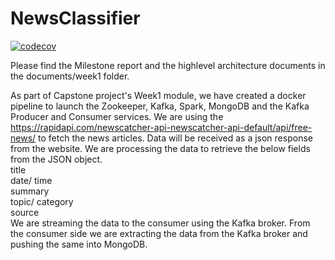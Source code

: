 # NewsClassifier

[![codecov](https://app.codecov.io/gh/iamphani/NewsClassifier/branch/master/graph/badge.svg?token=6f0174a8-3d5d-476d-bcdb-be10d8e9d28a)](https://app.codecov.io/gh/iamphani/NewsClassifier/)

Please find the Milestone report and the highlevel architecture documents in the documents/week1 folder.

As part of Capstone project's Week1 module, we have created a docker pipeline to launch the Zookeeper, Kafka, Spark, MongoDB and the Kafka Producer and Consumer services.
We are using the https://rapidapi.com/newscatcher-api-newscatcher-api-default/api/free-news/ to fetch the news articles.
Data will be received as a json response from the website. We are processing the data to retrieve the below fields from the JSON object.<br/>
title<br/>
date/ time<br/>
summary<br/>
topic/ category<br/>
source<br/>
We are streaming the data to the consumer using the Kafka broker.
From the consumer side we are extracting the data from the Kafka broker and pushing the same into MongoDB.
